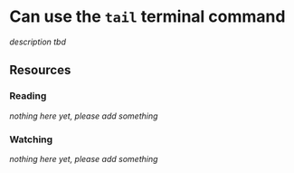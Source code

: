 # Can use the `tail` terminal command

_description tbd_

## Resources

### Reading

_nothing here yet, please add something_

### Watching

_nothing here yet, please add something_
